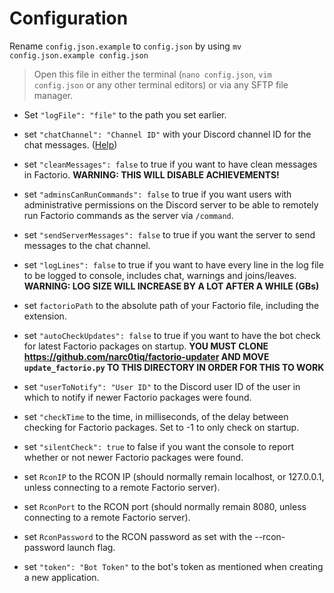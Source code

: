 # Configuration
    
  Rename `config.json.example` to `config.json` by using `mv config.json.example config.json`
  > Open this file in either the terminal (`nano config.json`, `vim config.json` or any other terminal editors) or via any SFTP file manager.

  - Set `"logFile": "file"` to the path you set earlier. 

  - set `"chatChannel": "Channel ID"` with your Discord channel ID for the chat messages. ([Help](https://support.discordapp.com/hc/en-us/articles/206346498-Where-can-I-find-my-User-Server-Message-ID-))

  - set `"cleanMessages": false` to true if you want to have clean messages in Factorio. **WARNING: THIS WILL DISABLE ACHIEVEMENTS!**

  - set `"adminsCanRunCommands": false` to true if you want users with administrative permissions on the Discord server to be able to remotely run Factorio commands as the server via `/command`.

  - set `"sendServerMessages": false` to true if you want the server to send messages to the chat channel.

  - set `"logLines": false` to true if you want to have every line in the log file to be logged to console, includes chat, warnings and joins/leaves. **WARNING: LOG SIZE WILL INCREASE BY A LOT AFTER A WHILE (GBs)**

  - set `factorioPath` to the absolute path of your Factorio file, including the extension.

  - set `"autoCheckUpdates": false` to true if you want to have the bot check for latest Factorio packages on startup. **YOU MUST CLONE https://github.com/narc0tiq/factorio-updater AND MOVE `update_factorio.py` TO THIS DIRECTORY IN ORDER FOR THIS TO WORK**

  - set `"userToNotify": "User ID"` to the Discord user ID of the user in which to notify if newer Factorio packages were found.

  - set `"checkTime` to the time, in milliseconds, of the delay between checking for Factorio packages. Set to -1 to only check on startup.

  - set `"silentCheck": true` to false if you want the console to report whether or not newer Factorio packages were found.

  - set `RconIP` to the RCON IP (should normally remain localhost, or 127.0.0.1, unless connecting to a remote Factorio server).

  - set `RconPort` to the RCON port (should normally remain 8080, unless connecting to a remote Factorio server).

  - set `RconPassword` to the RCON password as set with the --rcon-password launch flag.

  - set `"token": "Bot Token"` to the bot's token as mentioned when creating a new application.